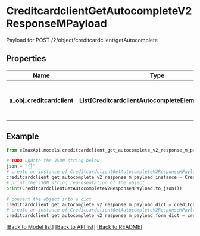 # CreditcardclientGetAutocompleteV2ResponseMPayload

Payload for POST /2/object/creditcardclient/getAutocomplete

## Properties

Name | Type | Description | Notes
------------ | ------------- | ------------- | -------------
**a_obj_creditcardclient** | [**List[CreditcardclientAutocompleteElementResponse]**](CreditcardclientAutocompleteElementResponse.md) | An array of Creditcardclient autocomplete element response. | 

## Example

```python
from eZmaxApi.models.creditcardclient_get_autocomplete_v2_response_m_payload import CreditcardclientGetAutocompleteV2ResponseMPayload

# TODO update the JSON string below
json = "{}"
# create an instance of CreditcardclientGetAutocompleteV2ResponseMPayload from a JSON string
creditcardclient_get_autocomplete_v2_response_m_payload_instance = CreditcardclientGetAutocompleteV2ResponseMPayload.from_json(json)
# print the JSON string representation of the object
print(CreditcardclientGetAutocompleteV2ResponseMPayload.to_json())

# convert the object into a dict
creditcardclient_get_autocomplete_v2_response_m_payload_dict = creditcardclient_get_autocomplete_v2_response_m_payload_instance.to_dict()
# create an instance of CreditcardclientGetAutocompleteV2ResponseMPayload from a dict
creditcardclient_get_autocomplete_v2_response_m_payload_form_dict = creditcardclient_get_autocomplete_v2_response_m_payload.from_dict(creditcardclient_get_autocomplete_v2_response_m_payload_dict)
```
[[Back to Model list]](../README.md#documentation-for-models) [[Back to API list]](../README.md#documentation-for-api-endpoints) [[Back to README]](../README.md)


